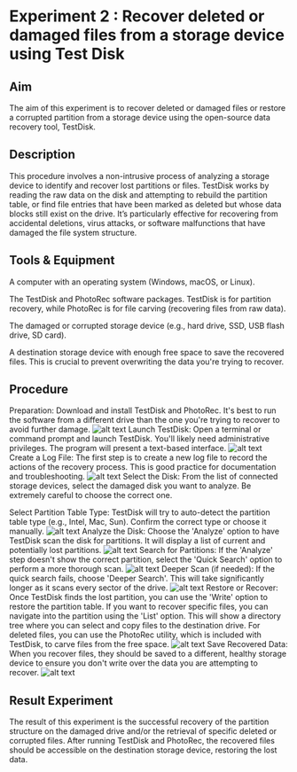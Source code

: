 # Experiment 2 : Recover deleted or damaged files from a storage device using Test Disk

## Aim
The aim of this experiment is to recover deleted or damaged files or restore a corrupted partition from a storage device using the open-source data recovery tool, TestDisk.

## Description
This procedure involves a non-intrusive process of analyzing a storage device to identify and recover lost partitions or files. TestDisk works by reading the raw data on the disk and attempting to rebuild the partition table, or find file entries that have been marked as deleted but whose data blocks still exist on the drive. It’s particularly effective for recovering from accidental deletions, virus attacks, or software malfunctions that have damaged the file system structure.

## Tools & Equipment
A computer with an operating system (Windows, macOS, or Linux).

The TestDisk and PhotoRec software packages. TestDisk is for partition recovery, while PhotoRec is for file carving (recovering files from raw data).

The damaged or corrupted storage device (e.g., hard drive, SSD, USB flash drive, SD card).

A destination storage device with enough free space to save the recovered files. This is crucial to prevent overwriting the data you're trying to recover.

## Procedure
Preparation: Download and install TestDisk and PhotoRec. It's best to run the software from a different drive than the one you're trying to recover to avoid further damage.
![alt text](<Screenshorts1/Screenshot 2025-09-01 221911 - Copy.png>)
Launch TestDisk: Open a terminal or command prompt and launch TestDisk. You'll likely need administrative privileges. The program will present a text-based interface.
![alt text](<Screenshorts1/Screenshot 2025-09-01 221911.png>)
Create a Log File: The first step is to create a new log file to record the actions of the recovery process. This is good practice for documentation and troubleshooting.
![alt text](<Screenshorts1/Screenshot 2025-09-01 221927.png>)
Select the Disk: From the list of connected storage devices, select the damaged disk you want to analyze. Be extremely careful to choose the correct one.

Select Partition Table Type: TestDisk will try to auto-detect the partition table type (e.g., Intel, Mac, Sun). Confirm the correct type or choose it manually.
![alt text](<Screenshorts1/Screenshot 2025-09-01 221940.png>)
Analyze the Disk: Choose the 'Analyze' option to have TestDisk scan the disk for partitions. It will display a list of current and potentially lost partitions.
![alt text](<Screenshorts1/Screenshot 2025-09-01 221956.png>)
Search for Partitions: If the 'Analyze' step doesn't show the correct partition, select the 'Quick Search' option to perform a more thorough scan.
![alt text](<Screenshorts1/Screenshot 2025-09-01 222052.png>)
Deeper Scan (if needed): If the quick search fails, choose 'Deeper Search'. This will take significantly longer as it scans every sector of the drive.
![alt text](<Screenshorts1/Screenshot 2025-09-01 222115.png>)
Restore or Recover: Once TestDisk finds the lost partition, you can use the 'Write' option to restore the partition table. If you want to recover specific files, you can navigate into the partition using the 'List' option. This will show a directory tree where you can select and copy files to the destination drive. For deleted files, you can use the PhotoRec utility, which is included with TestDisk, to carve files from the free space.
![alt text](<Screenshorts1/Screenshot 2025-09-01 223102 - Copy.png>)
Save Recovered Data: When you recover files, they should be saved to a different, healthy storage device to ensure you don't write over the data you are attempting to recover.
![alt text](<Screenshorts1/Screenshot 2025-09-01 223102.png>)

## Result Experiment
The result of this experiment is the successful recovery of the partition structure on the damaged drive and/or the retrieval of specific deleted or corrupted files. After running TestDisk and PhotoRec, the recovered files should be accessible on the destination storage device, restoring the lost data.